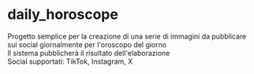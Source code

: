 # daily_horoscope
Progetto semplice per la creazione di una serie di immagini da pubblicare sui social giornalmente per  l'oroscopo del giorno  
Il sistema pubblicherà il risultato dell'elaborazione  
Social supportati: TikTok, Instagram, X  
